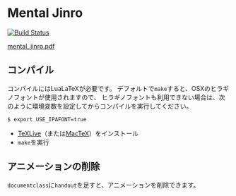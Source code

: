 Mental Jinro
==========================

[![Build Status](https://travis-ci.org/y-yu/mental-jinro-slide.svg?branch=master)](https://travis-ci.org/y-yu/mental-jinro-slide)

[mental_jinro.pdf](https://y-yu.github.io/mental-jinro-slide/mental_jinro.pdf)

## コンパイル

コンパイルにはLuaLaTeXが必要です。
デフォルトで`make`すると、OSXのヒラギノフォントが使用されますので、
ヒラギノフォントも利用できない場合は、次のように環境変数を設定してからコンパイルを実行してください。

```
$ export USE_IPAFONT=true
```

- [TeXLive](https://www.tug.org/texlive/)（または[MacTeX](https://tug.org/mactex/)）をインストール
- `make`を実行

## アニメーションの削除

`documentclass`に`handout`を足すと、アニメーションを削除できます。
